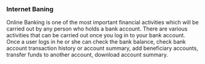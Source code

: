 ### Internet Baning

Online Banking is one of the most important financial activities which will be carried out by any person who holds a bank account. There are various activities that can be carried out once you log in to your bank account. Once a user logs in he or she can check the bank balance, check bank account transaction history or account summary, add beneficiary accounts, transfer funds to another account, download account summary.
